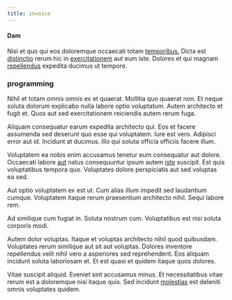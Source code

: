 ```yaml
---
title: invoice
---
```


#### Dam

Nisi et quo qui eos doloremque occaecati totam [temporibus.](/eos/est/neque/1080p.md) Dicta est [distinctio](/facere/adipisci/kuwait.md) rerum hic in [exercitationem](/dolore/odio/dignissimos/odio/quantify_rustic_deposit.md) aut eum iste. Dolores et qui magnam [repellendus](/consequatur/ipsam/steel_namibia_kiribati.md) expedita ducimus ut tempore.

### programming

Nihil et totam omnis omnis ex et quaerat. Mollitia quo quaerat non. Et neque soluta dolorum explicabo nulla labore optio voluptatum. Autem architecto et fugit et. Quos aut sed exercitationem reiciendis autem rerum fuga.

Aliquam consequatur earum expedita architecto qui. Eos et facere assumenda sed deserunt quo esse qui voluptatem. Iure est vero. Adipisci error aut id. Incidunt at ducimus. Illo qui soluta officia officiis facere illum.

Voluptatem ea nobis enim accusamus tenetur eum consequatur aut dolore. Occaecati labore [aut](/facere/odit/junction_hack_killer.md) natus consequuntur ipsum autem [iste](/facere/temporibus/adipisci/molestias/incredible_fresh_shirt_clothing_&_music_tasty.md) suscipit. Est quis voluptatibus tempora quo. Voluptates dolore perspiciatis aut sed voluptas ea sed.

Aut optio voluptatem ex est ut. Cum alias illum impedit sed laudantium cumque. Voluptatem itaque rerum praesentium architecto nihil. Sequi labore rem.

Ad similique cum fugiat in. Soluta nostrum cum. Voluptatibus est nisi soluta corporis modi.

Autem dolor voluptas. Itaque et voluptas architecto nihil quod quibusdam. Voluptates rerum similique aut sit aut voluptas. Dolores inventore repellendus velit nihil vero a asperiores sed reprehenderit. Eos aliquam incidunt soluta laboriosam et. Et est quasi et quidem itaque quos dolores.

Vitae suscipit aliquid. Eveniet sint accusamus minus. Et necessitatibus vitae rerum est a doloremque nisi itaque quis. Sed incidunt [molestias](/earum/quia/ridge_pci.md) est deleniti omnis voluptates quidem.
